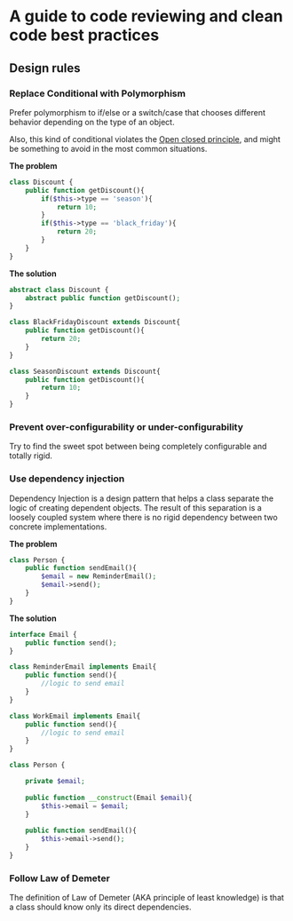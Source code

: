 # A guide to code reviewing and clean code best practices

## Design rules 

### Replace Conditional with Polymorphism

Prefer polymorphism to if/else or a switch/case that chooses different behavior depending on the type of an object.

Also, this kind of conditional violates the [Open closed principle](GeneralRules.md#solid), and might be something to avoid in the most common situations.

**The problem**
```php
class Discount {
    public function getDiscount(){
        if($this->type == 'season'){
            return 10;
        }
        if($this->type == 'black_friday'){
            return 20;
        }
    }
}
```

**The solution**
```php
abstract class Discount {
    abstract public function getDiscount();
}

class BlackFridayDiscount extends Discount{
    public function getDiscount(){
        return 20;
    }
}

class SeasonDiscount extends Discount{
    public function getDiscount(){
        return 10;
    }
}
```

### Prevent over-configurability or under-configurability 

Try to find the sweet spot between being completely configurable and totally rigid.

### Use dependency injection

Dependency Injection is a design pattern that helps a class separate the logic of creating dependent objects. The result of this separation is a loosely coupled system where there is no rigid dependency between two concrete implementations.

**The problem**
```php
class Person {
    public function sendEmail(){
        $email = new ReminderEmail();
        $email->send();
    }
}
```

**The solution**
```php
interface Email {
    public function send();
}

class ReminderEmail implements Email{
    public function send(){
        //logic to send email
    }
}

class WorkEmail implements Email{
    public function send(){
        //logic to send email
    }
}

class Person {

    private $email;
    
    public function __construct(Email $email){
        $this->email = $email;
    }
    
    public function sendEmail(){
        $this->email->send();
    }
}
```

### Follow Law of Demeter

The definition of Law of Demeter (AKA principle of least knowledge) is that a class should know only its direct dependencies.